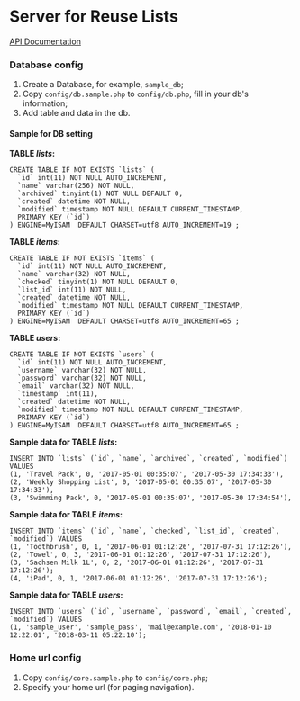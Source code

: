 # Server for Reuse Lists

[API Documentation](./API.md)

### Database config

1. Create a Database, for example, `sample_db`;
2. Copy `config/db.sample.php` to `config/db.php`, fill in your db's information;
3. Add table and data in the db.

#### Sample for DB setting

**TABLE *lists*:**

```
CREATE TABLE IF NOT EXISTS `lists` (
  `id` int(11) NOT NULL AUTO_INCREMENT,
  `name` varchar(256) NOT NULL,
  `archived` tinyint(1) NOT NULL DEFAULT 0,
  `created` datetime NOT NULL,
  `modified` timestamp NOT NULL DEFAULT CURRENT_TIMESTAMP,
  PRIMARY KEY (`id`)
) ENGINE=MyISAM  DEFAULT CHARSET=utf8 AUTO_INCREMENT=19 ;
```

**TABLE *items*:**

```
CREATE TABLE IF NOT EXISTS `items` (
  `id` int(11) NOT NULL AUTO_INCREMENT,
  `name` varchar(32) NOT NULL,
  `checked` tinyint(1) NOT NULL DEFAULT 0,
  `list_id` int(11) NOT NULL,
  `created` datetime NOT NULL,
  `modified` timestamp NOT NULL DEFAULT CURRENT_TIMESTAMP,
  PRIMARY KEY (`id`)
) ENGINE=MyISAM  DEFAULT CHARSET=utf8 AUTO_INCREMENT=65 ;
```

**TABLE *users*:**

```
CREATE TABLE IF NOT EXISTS `users` (
  `id` int(11) NOT NULL AUTO_INCREMENT,
  `username` varchar(32) NOT NULL,
  `password` varchar(32) NOT NULL,
  `email` varchar(32) NOT NULL,
  `timestamp` int(11),
  `created` datetime NOT NULL,
  `modified` timestamp NOT NULL DEFAULT CURRENT_TIMESTAMP,
  PRIMARY KEY (`id`)
) ENGINE=MyISAM  DEFAULT CHARSET=utf8 AUTO_INCREMENT=65 ;
```

**Sample data for TABLE *lists*:**

```
INSERT INTO `lists` (`id`, `name`, `archived`, `created`, `modified`) VALUES
(1, 'Travel Pack', 0, '2017-05-01 00:35:07', '2017-05-30 17:34:33'),
(2, 'Weekly Shopping List', 0, '2017-05-01 00:35:07', '2017-05-30 17:34:33'),
(3, 'Swimming Pack', 0, '2017-05-01 00:35:07', '2017-05-30 17:34:54'),
```

**Sample data for TABLE *items*:**

```
INSERT INTO `items` (`id`, `name`, `checked`, `list_id`, `created`, `modified`) VALUES
(1, 'Toothbrush', 0, 1, '2017-06-01 01:12:26', '2017-07-31 17:12:26'),
(2, 'Towel', 0, 3, '2017-06-01 01:12:26', '2017-07-31 17:12:26'),
(3, 'Sachsen Milk 1L', 0, 2, '2017-06-01 01:12:26', '2017-07-31 17:12:26');
(4, 'iPad', 0, 1, '2017-06-01 01:12:26', '2017-07-31 17:12:26');
```

**Sample data for TABLE *users*:**

```
INSERT INTO `users` (`id`, `username`, `password`, `email`, `created`, `modified`) VALUES
(1, 'sample_user', 'sample_pass', 'mail@example.com', '2018-01-10 12:22:01', '2018-03-11 05:22:10');
```

### Home url config

1. Copy `config/core.sample.php` to `config/core.php`;
2. Specify your home url (for paging navigation).


